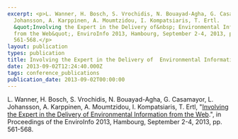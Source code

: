 ```yaml
---
excerpt: <p>L. Wanner, H. Bosch, S. Vrochidis, N. Bouayad-Agha, G. Casamayor, L.
  Johansson, A. Karppinen, A. Moumtzidou, I. Kompatsiaris, T. Ertl.
  &quot;Involving the Expert in the Delivery of&nbsp; Environmental Information
  from the Web&quot;, EnviroInfo 2013, Hambourg, September 2-4, 2013, pp.
  561-568.</p>
layout: publication
types: publication
title: Involving the Expert in the Delivery of  Environmental Information from the Web
date: 2013-09-02T12:24:40.000Z
tags: conference_publications
publication_date: 2013-09-02T00:00:00
---
```

L. Wanner, H. Bosch, S. Vrochidis, N. Bouayad-Agha, G. Casamayor, L. Johansson, A. Karppinen, A. Moumtzidou, I. Kompatsiaris, T. Ertl, "[Involving the Expert in the Delivery of Environmental Information from the Web](https://www.researchgate.net/publication/266141430_Involving_the_Expert_in_the_Delivery_of_Environmental_Information_from_the_Web).", in Proceedings of the EnviroInfo 2013, Hambourg, September 2-4, 2013, pp. 561-568.